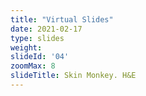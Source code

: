 ```yaml
---
title: "Virtual Slides"
date: 2021-02-17
type: slides
weight:
slideId: '04'
zoomMax: 8
slideTitle: Skin Monkey. H&E
---
```

